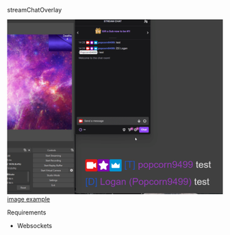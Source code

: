 streamChatOverlay

![gif example](https://github.com/popcorn9499/streamChatOverlay/blob/master/Examples/Stream%20Example.gif?raw=true)
[image example](https://github.com/popcorn9499/streamChatOverlay/blob/master/Examples/Panel%20Example.png?raw=true)

Requirements
- Websockets
